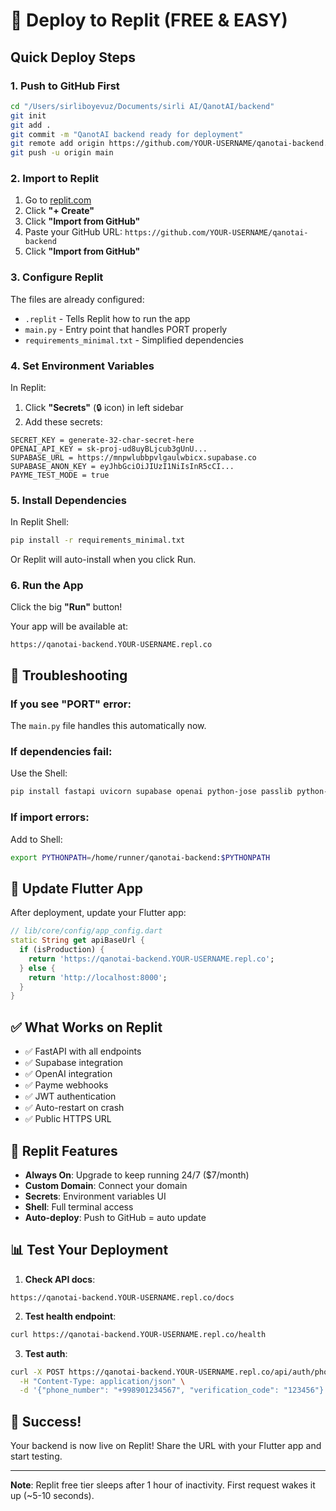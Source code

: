 # 🚀 Deploy to Replit (FREE & EASY)

## Quick Deploy Steps

### 1. Push to GitHub First
```bash
cd "/Users/sirliboyevuz/Documents/sirli AI/QanotAI/backend"
git init
git add .
git commit -m "QanotAI backend ready for deployment"
git remote add origin https://github.com/YOUR-USERNAME/qanotai-backend.git
git push -u origin main
```

### 2. Import to Replit

1. Go to [replit.com](https://replit.com)
2. Click **"+ Create"**
3. Click **"Import from GitHub"**
4. Paste your GitHub URL: `https://github.com/YOUR-USERNAME/qanotai-backend`
5. Click **"Import from GitHub"**

### 3. Configure Replit

The files are already configured:
- `.replit` - Tells Replit how to run the app
- `main.py` - Entry point that handles PORT properly
- `requirements_minimal.txt` - Simplified dependencies

### 4. Set Environment Variables

In Replit:
1. Click **"Secrets"** (🔒 icon) in left sidebar
2. Add these secrets:

```
SECRET_KEY = generate-32-char-secret-here
OPENAI_API_KEY = sk-proj-ud8uyBLjcub3gUnU...
SUPABASE_URL = https://mnpwlubbpvlgaulwbicx.supabase.co
SUPABASE_ANON_KEY = eyJhbGciOiJIUzI1NiIsInR5cCI...
PAYME_TEST_MODE = true
```

### 5. Install Dependencies

In Replit Shell:
```bash
pip install -r requirements_minimal.txt
```

Or Replit will auto-install when you click Run.

### 6. Run the App

Click the big **"Run"** button!

Your app will be available at:
```
https://qanotai-backend.YOUR-USERNAME.repl.co
```

## 🔧 Troubleshooting

### If you see "PORT" error:
The `main.py` file handles this automatically now.

### If dependencies fail:
Use the Shell:
```bash
pip install fastapi uvicorn supabase openai python-jose passlib python-multipart
```

### If import errors:
Add to Shell:
```bash
export PYTHONPATH=/home/runner/qanotai-backend:$PYTHONPATH
```

## 📱 Update Flutter App

After deployment, update your Flutter app:

```dart
// lib/core/config/app_config.dart
static String get apiBaseUrl {
  if (isProduction) {
    return 'https://qanotai-backend.YOUR-USERNAME.repl.co';
  } else {
    return 'http://localhost:8000';
  }
}
```

## ✅ What Works on Replit

- ✅ FastAPI with all endpoints
- ✅ Supabase integration
- ✅ OpenAI integration
- ✅ Payme webhooks
- ✅ JWT authentication
- ✅ Auto-restart on crash
- ✅ Public HTTPS URL

## 🎯 Replit Features

- **Always On**: Upgrade to keep running 24/7 ($7/month)
- **Custom Domain**: Connect your domain
- **Secrets**: Environment variables UI
- **Shell**: Full terminal access
- **Auto-deploy**: Push to GitHub = auto update

## 📊 Test Your Deployment

1. **Check API docs**:
```
https://qanotai-backend.YOUR-USERNAME.repl.co/docs
```

2. **Test health endpoint**:
```bash
curl https://qanotai-backend.YOUR-USERNAME.repl.co/health
```

3. **Test auth**:
```bash
curl -X POST https://qanotai-backend.YOUR-USERNAME.repl.co/api/auth/phone-verify \
  -H "Content-Type: application/json" \
  -d '{"phone_number": "+998901234567", "verification_code": "123456"}'
```

## 🎉 Success!

Your backend is now live on Replit! Share the URL with your Flutter app and start testing.

---

**Note**: Replit free tier sleeps after 1 hour of inactivity. First request wakes it up (~5-10 seconds).